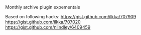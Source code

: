 Monthly archive plugin expementals

Based on following hacks:
	https://gist.github.com/ilkka/707909
	https://gist.github.com/ilkka/707020
	https://gist.github.com/nlindley/6409459

